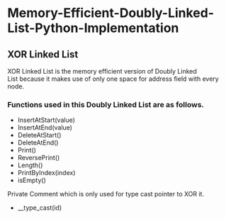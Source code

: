 # Memory-Efficient-Doubly-Linked-List-Python-Implementation
## XOR Linked List
XOR Linked List is the memory efficient version of Doubly Linked List because it makes use of only one space for address field with every node.
### Functions used in this Doubly Linked List are as follows.
* InsertAtStart(value)
* InsertAtEnd(value)
* DeleteAtStart()
* DeleteAtEnd()
* Print()
* ReversePrint()
* Length()
* PrintByIndex(index)
* isEmpty()

Private Comment which is only used for type cast pointer to XOR it.
* __type_cast(id)
